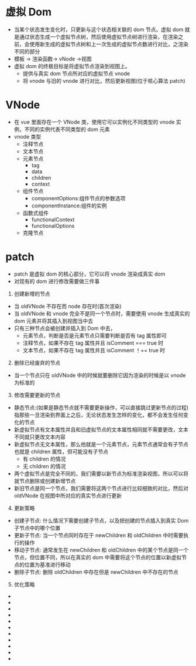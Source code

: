 # 虚拟 Dom

- 当某个状态发生变化时，只更新与这个状态相关联的 dom 节点。虚拟 dom 就是通过状态生成一个虚拟节点树，然后使用虚拟节点树进行渲染，在渲染之前，会使用新生成的虚拟节点树和上一次生成的虚拟节点数进行对比，之渲染不同的部分
- 模板 -> 渲染函数-> vNode ->视图
- 虚拟 dom 的终极目标是将虚拟节点渲染到视图上。
  - 提供与真实 dom 节点所对应的虚拟节点 vnode
  - 将 vnode 与旧的 vnode 进行对比，然后更新视图(位于核心算法 patch)

# VNode

- 在 vue 里面存在一个 VNode 类，使用它可以实例化不同类型的 vnode 实例，不同的实例代表不同类型的 dom 元素
- vnode 类型
  - 注释节点
  - 文本节点
  - 元素节点
    - tag
    - data
    - children
    - context
  - 组件节点
    - componentOptions:组件节点的参数选项
    - componentInstance:组件的实例
  - 函数式组件
    - functionalContext
    - functionalOptions
  - 克隆节点

# patch

- patch 是虚拟 dom 的核心部分，它可以将 vnode 渲染成真实 dom
- 对现有的 dom 进行修改需要做三件事

1. 创建新增的节点

- 当 oldVNode 不存在而 node 存在时(首次渲染)
- 当 oldVNode 和 vnode 完全不是同一个节点时，需要使用 vnode 生成真实的 dom 元素并将其插入到视图当中去
- 只有三种节点会被创建并插入到 Dom 中去，
  - 元素节点，判断是否是元素节点只需要判断是否有 tag 属性即可
  - 注释节点，如果不存在 tag 属性并且 isComment === true 时
  - 文本节点，如果不存在 tag 属性并且 isComment ！== true 时

2. 删除已经废弃的节点

- 当一个节点只在 oldVNode 中的时候就要删除它因为渲染的时候是以 vnode 为标准的

3. 修改需要更新的节点

- 静态节点:(如果是静态节点就不需要更新操作，可以直接跳过更新节点的过程)指那些一旦渲染到界面上之后，无论状态发生怎样的变化，都不会发生任何变化的节点
- 新虚拟节点有文本属性并且和旧虚拟节点的文本属性相同就不需要更改，文本不同就只更改文本内容
- 新虚拟节点无文本属性，那么他就是一个元素节点，元素节点通常会有子节点也就是 children 属性，但可能没有子节点
  - 有 children 的情况
  - 无 children 的情况
- 两个虚拟节点是完全不同的，我们需要以新节点为标准渲染视图，所以可以将就节点删除或创建新增节点
- 新旧节点是同一个节点，我们需要将这两个节点进行比较细致的对比，然后对 oldVNode 在视图中所对应的真实节点进行更新

4. 更新策略

- 创建子节点: 什么情况下需要创建子节点，以及把创建的节点插入到真实 Dom 子节点中的哪个位置
- 更新子节点: 当一个节点同时存在于 newChildren 和 oldChildren 中时需要执行的操作
- 移动子节点: 通常发生在 newChildren 和 oldChildren 中的某个节点是同一个节点，但位置不同，所以在真实的 dom 中需要将这个节点的位置以新虚拟节点的位置为基准进行移动
- 删除子节点: 删除 oldChildren 中存在但是 newChildren 中不存在的节点

5. 优化策略

-
-
-
-
-
-
-
-
-
-
-
